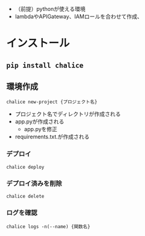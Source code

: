 - （前提）pythonが使える環境
- lambdaやAPIGateway、IAMロールを合わせて作成、

# インストール
`pip install chalice`
- 

## 環境作成
`chalice new-project {プロジェクト名}`
- プロジェクト名でディレクトリが作成される
- app.pyが作成される
  - app.pyを修正
- requirements.txt.が作成される

### デプロイ
`chalice deploy`

### デプロイ済みを削除
`chalice delete`

### ログを確認
`chalice logs -n(--name) {関数名}`

